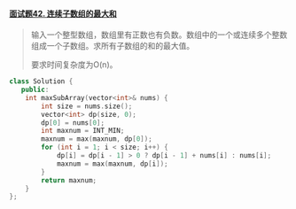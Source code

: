 #### [面试题42. 连续子数组的最大和](https://leetcode-cn.com/problems/lian-xu-zi-shu-zu-de-zui-da-he-lcof/)

> 输入一个整型数组，数组里有正数也有负数。数组中的一个或连续多个整数组成一个子数组。求所有子数组的和的最大值。
>
> 要求时间复杂度为O(n)。

```c++
class Solution {
   public:
    int maxSubArray(vector<int>& nums) {
        int size = nums.size();
        vector<int> dp(size, 0);
        dp[0] = nums[0];
        int maxnum = INT_MIN;
        maxnum = max(maxnum, dp[0]);
        for (int i = 1; i < size; i++) {
            dp[i] = dp[i - 1] > 0 ? dp[i - 1] + nums[i] : nums[i];
            maxnum = max(maxnum, dp[i]);
        }
        return maxnum;
    }
};
```

